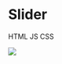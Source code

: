 # Slider
HTML JS CSS

<img src=https://snappify.com/embed/8e0f3212-413b-4e3e-b8e3-aa78bfe3bae5?responsive></img>
